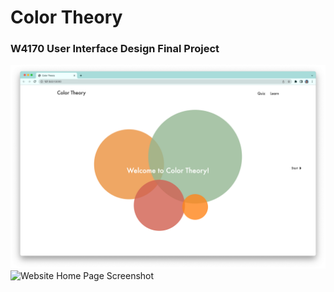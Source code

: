# Color Theory
### W4170 User Interface Design Final Project

![Website Home Page Screenshot](screenshots/Home.png)
![Website Home Page Screenshot](https://github.com/leozhvng23/UI-Group-Project/blob/981ee286ee6bd8c9ce25f5683354c6afd9580348/screenshots/Screen%20Shot%202022-05-03%20at%209.07.23%20PM.png)

